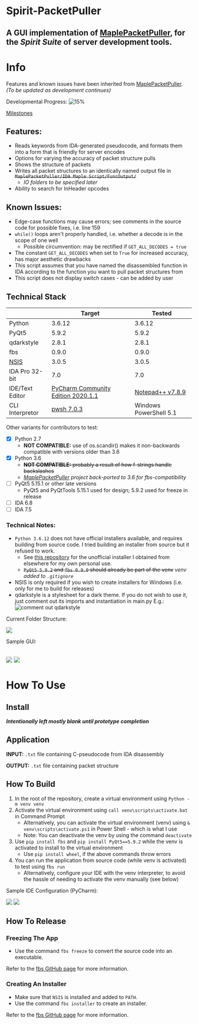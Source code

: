 # Spirit-PacketPuller
A GUI implementation of [MaplePacketPuller](https://github.com/Bratah123/MaplePacketPuller), for the ***Spirit Suite*** of server development tools.
---
# Info

Features and known issues have been inherited from [MaplePacketPuller](https://github.com/Bratah123/MaplePacketPuller).
  *(To be updated as development continues)*

Developmental Progress: ![15%](https://progress-bar.dev/15)

[Milestones](https://github.com/KOOKIIEStudios/Spirit-PacketPuller/milestones?with_issues=no)

## Features:
 - Reads keywords from IDA-generated pseudocode, and formats them into a form that is friendly for server encodes
 - Options for varying the accuracy of packet structure pulls
 - Shows the structure of packets
 - Writes all packet structures to an identically named output file in <del>`MaplePacketPuller/IDA Maple Script/FuncOutput/`</del>
   - *IO folders to be specified later*
 - Ability to search for InHeader opcodes
 
  
## Known Issues:
  - Edge-case functions may cause errors; see comments in the source code for possible fixes, i.e. line 159
  - `while()` loops aren't properly handled, i.e. whether a decode is in the scope of one well
    - Possible circumvention: may be rectified if `GET_ALL_DECODES = true`
  - The constant `GET_ALL_DECODES` when set to `True` for increased accuracy, has major aesthetic drawbacks
  - This script assumes that you have named the disassembled function in IDA according to the function you want to pull packet structures from
  - This script does not display switch cases - can be added by user
  
## Technical Stack
|  | Target | Tested |
| --- | --- | --- |
| Python | 3.6.12 | 3.6.12 |
| PyQt5 | 5.9.2 | 5.9.2 |
| qdarkstyle | 2.8.1 | 2.8.1 |
| fbs | 0.9.0 | 0.9.0 |
| [NSIS](http://nsis.sourceforge.net/Main_Page) | 3.0.5 | 3.0.5 |
| IDA Pro 32-bit | 7.0 | 7.0 |
| IDE/Text Editor | [PyCharm Community Edition 2020.1.1](https://www.jetbrains.com/pycharm/download) | [Notepad++ v7.8.9](https://notepad-plus-plus.org/downloads/) |
| CLI Interpretor | [pwsh 7.0.3](https://github.com/PowerShell/PowerShell/releases/tag/v7.0.3) | Windows PowerShell 5.1 |

Other variants for contributors to test:
  - [x] Python 2.7
    - **NOT COMPATIBLE:** use of os.scandir() makes it non-backwards compatible with versions older than 3.6
  - [x] Python 3.6
    - <del>**NOT COMPATIBLE:** probably a result of how f-strings handle backslashes</del>
    - *[MaplePacketPuller](https://github.com/Bratah123/MaplePacketPuller) project  back-ported to 3.6 for fbs-compatibility*
  - [ ] PyQt5 5.15.1 or other late versions
    - PyQt5 and PyQtTools 5.15.1 used for design; 5.9.2 used for freeze in release 
  - [ ] IDA 6.8
  - [ ] IDA 7.5

### Technical Notes:
- `Python 3.6.12` does not have official installers available, and requires building from source code. I tried building an installer from source but it refused to work.
  - See [this repository](https://github.com/KOOKIIEStudios/ToolArchive) for the unofficial installer I obtained from elsewhere for my own personal use.
  - <del>`PyQt5 5.9.2` and `fbs 0.9.0` should already be part of the venv</del> *venv added to `.gitignore`*
- NSIS is only required if you wish to create installers for Windows (i.e. only for me to build for releases)
- qdarkstyle is a stylesheet for a dark theme. If you do not wish to use it, just comment out its imports and instantiation in main.py
E.g.:
![comment out qdarkstyle](https://i.imgur.com/xf7faJk.png)

Current Folder Structure:

![](https://i.imgur.com/i8nhEaY.png)


Sample GUI:

![](https://i.imgur.com/58zHVgR.png)
![](https://i.imgur.com/7sggcT9.png)
---
# How To Use

## Install
***Intentionally left mostly blank until prototype completion***

## Application

**INPUT:**  `.txt` file containing C-pseudocode from IDA disassembly

**OUTPUT:**  `.txt` file containing packet structure


## How To Build

1. In the root of the repository, create a virtual environment using `Python -m venv venv`
2. Activate the virtual environment using `call venv\scripts\activate.bat` in Command Prompt
    - Alternatively, you can activate the virtual environment (venv) using `& venv\scripts\activate.ps1` in Power Shell - which is what I use
    - Note: You can deactivate the venv by using the command `deactivate`
3. Use `pip install fbs` and `pip install PyQt5==5.9.2` while the venv is activated to install to the virtual environment
    - Use `pip install wheel`, if the above commands throw errors
4. You can run the application from source code (while venv is activated) to test using `fbs run`
    - Alternatively, configure your IDE with the venv interpreter, to avoid the hassle of needing to activate the venv manually (see below)
    
Sample IDE Configuration (PyCharm):

![](https://i.imgur.com/TZSz7wz.png)
![](https://i.imgur.com/2QHKQPL.png)


## How To Release

### Freezing The App
- Use the command `fbs freeze` to convert the source code into an executable.

Refer to the [fbs GitHub page](https://github.com/mherrmann/fbs-tutorial) for more information. 

### Creating An Installer
- Make sure that `NSIS` is installed and added to `PATH`.
- Use the command `fbs installer` to create an installer.

Refer to the [fbs GitHub page](https://github.com/mherrmann/fbs-tutorial) for more information.